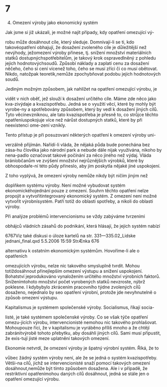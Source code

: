 # 7

4. Omezení výroby jako ekonomický systém

Jak jsme si již ukázali, je možné najít případy, kdy opatření omezující vý-

robu může dosáhnout cíle, který sleduje. Domnívají-li se ti, kdo takovéopatření obhajují, že dosažení zvoleného cíle je důležitější než nevýhody, ježomezení výroby přinese, tj. snížení množství materiálních statků dostupnýchspotřebitelům, je takový krok ospravedlněný z pohledu jejich hodnotovýchsoudů. Způsobí náklady a zaplatí cenu za dosažení něčeho, čeho si cení vícenež toho, čeho se musí zříci či co musí obětovat. Nikdo, natožpak teoretik,nemůže zpochybňovat podobu jejich hodnotových soudů.

Jediným možným způsobem, jak nahlížet na opatření omezující výrobu, je

vidět v nich oběť, jež slouží k dosažení určitého cíle. Máme zde něco jako kva-zivýdaje a kvazispotřebu. Jedná se o využití věcí, které by mohly být vyrobe-ny a spotřebovány způsobem, který by vedl k dosažení jiných cílů. Tyto věcinevzniknou, ale tato kvazispotřeba je přesně to, co strůjce těchto opatřeníuspokojuje více než nárůst dostupných statků, které by při neexistenci ome-zení vznikly.

Tento přístup je při posuzovaní některých opatření k omezení výroby uni-

verzálně přijímán. Nařídí-li vláda, že nějaká půda bude ponechána bez zása-hu člověka jako národní park a nebude dále nijak využívána, nikoho by nena-padlo označovat takové počínání za něco jiného než výdaj. Vláda bráníobčanům ve zvýšení množství nejrůznějších výrobků, které by obhospodaře-ní této půdy přineslo, aby jim poskytla nějaké jiné uspokojení.

Z toho vyplývá, že omezení výroby nemůže nikdy být ničím jiným než

doplňkem systému výroby. Není možné vybudovat systém ekonomickéhojednání pouze z omezení. Souhrn těchto opatření nelze propojit a vytvořitintegrovaný ekonomický systém. Z omezení není možné vytvořit výrobnísystém. Patří totiž do oblasti spotřeby, a nikoli do oblasti výroby.

Při analýze problémů intervencionismu se vždy zabýváme tvrzeními

obhájců vládních zásahů do podnikání, která hlásají, že jejich systém nabízí

6767Viz také diskusi o úloze kartelů na str. 331—335.02_Lidske jednani_final.qxd 5.5.2006 15:59 StrÆnka 676

alternativu k ostatním ekonomickým systémům. Hovoříme-li ale o opatřeních

omezujících výrobu, nelze nic takového smysluplně tvrdit. Mohou totiždosáhnout přinejlepším omezení výstupu a snížení uspokojení. Bohatství jeprodukováno vynaložením určitého množství výrobních faktorů. Sníženímtohoto množství počet vyrobených statků nevzroste, nýbrž poklesne. I kdybybylo zkrácením pracovního týdne zvolených cílů dosaženo, nejednalo by seo opatření výrobní, protože jde nevyhnutelně o způsob omezení výstupu.

Kapitalismus je systémem společenské výroby. Socialismus, říkají socia-

listé, je také systémem společenské výroby. Co se však týče opatření omezu-jících výrobu, intervencionisté nemohou nic takového prohlašovat. Mohoupouze říci, že v kapitalismu je vyráběno příliš mnoho a že chtějí zabránitvýrobě tohoto přebytku, aby dosáhli jiných cílů. Sami musí připustit, že exis-tují jisté meze uplatnění takových omezení.

Ekonomie netvrdí, že omezení výroby je špatný výrobní systém. Říká, že to

vůbec žádný systém výroby není, ale že se jedná o systém kvazispotřeby. Větši-na cílů, jichž se intervencionisté snaží pomocí takových omezení dosáhnout,nemůže být tímto způsobem dosažena. Ale i v případě, že restriktivní opatřenímohou daných cílů dosáhnout, jedná se stále jen o opatření omezující výrobu.
